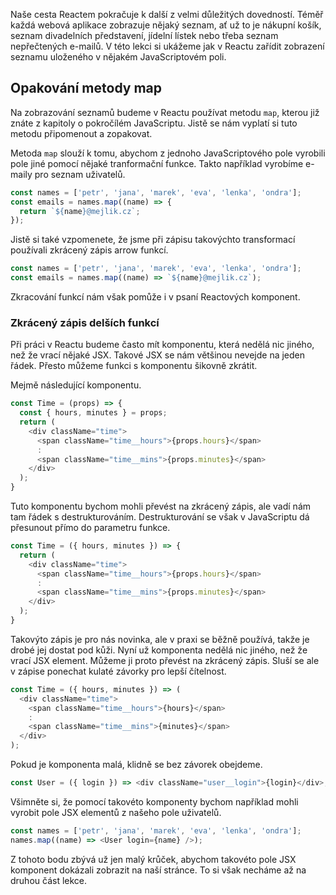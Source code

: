 Naše cesta Reactem pokračuje k další z velmi důležitých dovedností. Téměř každá webová aplikace zobrazuje nějaký seznam, ať už to je nákupní košík, seznam divadelních představení, jídelní lístek nebo třeba seznam nepřečtených e-mailů. V této lekci si ukážeme jak v Reactu zařídit zobrazení seznamu uloženého v nějakém JavaScriptovém poli.

## Opakování metody map

Na zobrazování seznamů budeme v Reactu používat metodu `map`, kterou již znáte z kapitoly o pokročílém JavaScriptu. Jistě se nám vyplatí si tuto metodu připomenout a zopakovat.

Metoda `map` slouží k tomu, abychom z jednoho JavaScriptového pole vyrobili pole jiné pomocí nějaké tranformační funkce. Takto například vyrobíme e-maily pro seznam uživatelů.

```js
const names = ['petr', 'jana', 'marek', 'eva', 'lenka', 'ondra'];
const emails = names.map((name) => {
  return `${name}@mejlik.cz`;
});
```

Jistě si také vzpomenete, že jsme při zápisu takovýchto transformací používali zkrácený zápis arrow funkcí.

```js
const names = ['petr', 'jana', 'marek', 'eva', 'lenka', 'ondra'];
const emails = names.map((name) => `${name}@mejlik.cz`);
```

Zkracování funkcí nám však pomůže i v psaní Reactových komponent.

### Zkrácený zápis delších funkcí

Při práci v Reactu budeme často mít komponentu, která nedělá nic jiného, než že vrací nějaké JSX. Takové JSX se nám většinou nevejde na jeden řádek. Přesto můžeme funkci s komponentu šikovně zkrátit.

Mejmě následující komponentu.

<!-- prettier-ignore -->
```js
const Time = (props) => {
  const { hours, minutes } = props;
  return (
    <div className="time">
      <span className="time__hours">{props.hours}</span>
      :
      <span className="time__mins">{props.minutes}</span>
    </div>
  );
}
```

Tuto komponentu bychom mohli převést na zkrácený zápis, ale vadí nám tam řádek s destrukturováním. Destrukturování se však v JavaScriptu dá přesunout přímo do parametru funkce.

<!-- prettier-ignore -->
```js
const Time = ({ hours, minutes }) => {
  return (
    <div className="time">
      <span className="time__hours">{props.hours}</span>
      :
      <span className="time__mins">{props.minutes}</span>
    </div>
  );
}
```

Takovýto zápis je pro nás novinka, ale v praxi se běžně používá, takže je drobé jej dostat pod kůži. Nyní už komponenta nedělá nic jiného, než že vrací JSX element. Můžeme ji proto převést na zkrácený zápis. Sluší se ale v zápise ponechat kulaté závorky pro lepší čítelnost.

<!-- prettier-ignore -->
```js
const Time = ({ hours, minutes }) => (
  <div className="time">
    <span className="time__hours">{hours}</span>
    :
    <span className="time__mins">{minutes}</span>
  </div>
);
```

Pokud je komponenta malá, klidně se bez závorek obejdeme.

```js
const User = ({ login }) => <div className="user__login">{login}</div>;
```

Všimněte si, že pomocí takovéto komponenty bychom například mohli vyrobit pole JSX elementů z našeho pole uživatelů.

```js
const names = ['petr', 'jana', 'marek', 'eva', 'lenka', 'ondra'];
names.map((name) => <User login={name} />);
```

Z tohoto bodu zbývá už jen malý krůček, abychom takovéto pole JSX komponent dokázali zobrazit na naší stránce. To si však necháme až na druhou část lekce.
